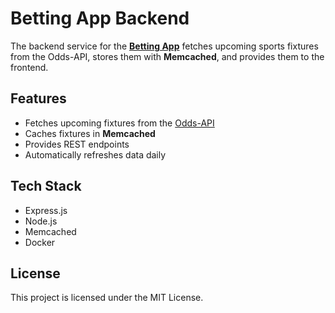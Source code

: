 # Betting App Backend

The backend service for the [**Betting App**](https://github.com/slehto21/MobileBettingApp) fetches upcoming sports fixtures from the Odds-API, stores them with **Memcached**, and provides them to the frontend. 

## Features

- Fetches upcoming fixtures from the [Odds-API](https://the-odds-api.com/)
- Caches fixtures in **Memcached**
- Provides REST endpoints
- Automatically refreshes data daily
  
## Tech Stack

- Express.js
- Node.js
- Memcached
- Docker

## License

This project is licensed under the MIT License.

